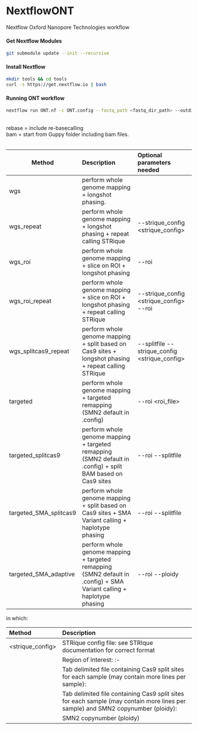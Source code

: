 # NextflowONT
Nextflow Oxford Nanopore Technologies workflow

#### Get Nextflow Modules
```bash
git submodule update --init --recursive
```

#### Install Nextflow
```bash
mkdir tools && cd tools
curl -s https://get.nextflow.io | bash
```

#### Running ONT workflow
```bash
nextflow run ONT.nf -c ONT.config --fastq_path <fastq_dir_path> --outdir <output_dir_path> --start <bam|rebase> --method <method> --email <email> [-profile slurm|mac]
```
\
rebase = include re-basecalling\
bam = start from Guppy folder including bam files.\
\
<method>

| Method | Description | Optional parameters needed|
| --- | :--- | :--- |
|wgs|perform whole genome mapping + longshot phasing.|
|wgs_repeat|perform whole genome mapping + longshot phasing + repeat calling STRique|--strique_config <strique_config>|
wgs_roi|perform whole genome mapping + slice on ROI + longshot phasing|--roi <roi>|
wgs_roi_repeat|	perform whole genome mapping + slice on ROI + longshot phasing + repeat calling STRique|--strique_config <strique_config> --roi <roi>|
|wgs_splitcas9_repeat|	perform whole genome mapping + split based on Cas9 sites + longshot phasing + repeat calling STRique|--splitfile <splitfile> --strique_config <strique_config>|
|targeted|perform whole genome mapping + targeted remapping (SMN2 default in .config)|--roi <roi_file>|
|targeted_splitcas9|perform whole genome mapping + targeted remapping (SMN2 default in .config) + split BAM based on Cas9 sites|--roi <roi> --splitfile <splitfile>|
|targeted_SMA_splitcas9|perform whole genome mapping + split based on Cas9 sites +  SMA Variant calling + haplotype phasing|--roi <roi> --splitfile <splitfileSMA>|
|targeted_SMA_adaptive|perform whole genome mapping + targeted remapping (SMN2 default in .config) +  SMA Variant calling + haplotype phasing|--roi <roi> --ploidy <SMN2 copy number>|

in which:

| Method | Description |
| :--- | :--- |
|<strique_config>|STRique config file: see STRIque documentation for correct format|
|<roi>|Region of Interest:  <chromosome>:<from>-<to>|
|<splitfile>|Tab delimited file containing Cas9 split sites for each sample (may contain more lines per sample): <SampleID> <chromsome> <position1> <postion2>|
|<splitfileSMA>|Tab delimited file containing Cas9 split sites for each sample (may contain more lines per sample) and SMN2 copynumber (ploidy): <SampleID> <chromsome> <position1> <postion2> <ploidy>|
|<SMN2 copy number>|SMN2 copynumber (ploidy) <int>|
